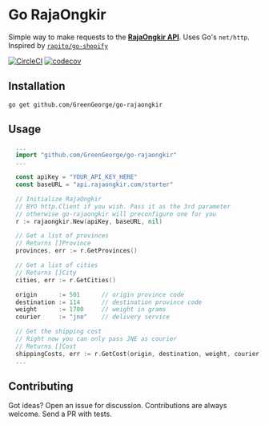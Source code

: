 # Go RajaOngkir

Simple way to make requests to the [**RajaOngkir API**][1]. Uses Go's `net/http`. Inspired by [`rapito/go-shopify`][3]

[![CircleCI](https://circleci.com/gh/GreenGeorge/go-rajaongkir.svg?style=shield)](https://circleci.com/gh/GreenGeorge/go-rajaongkir)
[![codecov](https://codecov.io/gh/GreenGeorge/go-rajaongkir/branch/master/graph/badge.svg)](https://codecov.io/gh/GreenGeorge/go-rajaongkir)


[1]: https://rajaongkir.com/dokumentasi
[2]: https://github.com/parnurzeal/gorequest
[3]: https://github.com/rapito/go-shopify

## Installation
```
go get github.com/GreenGeorge/go-rajaongkir
```

## Usage
```go
  ...
  import "github.com/GreenGeorge/go-rajaongkir"
  ...

  const apiKey = "YOUR_API_KEY_HERE"
  const baseURL = "api.rajaongkir.com/starter"

  // Initialize RajaOngkir
  // BYO http.Client if you wish. Pass it as the 3rd parameter
  // otherwise go-rajaongkir will preconfigure one for you
  r := rajaongkir.New(apiKey, baseURL, nil)

  // Get a list of provinces
  // Returns []Province
  provinces, err := r.GetProvinces()

  // Get a list of cities
  // Returns []City
  cities, err := r.GetCities()

  origin      := 501      // origin province code
  destination := 114      // destination province code
  weight      := 1700     // weight in grams
  courier     := "jne"    // delivery service

  // Get the shipping cost
  // Right now you can only pass JNE as courier
  // Returns []Cost
  shippingCosts, err := r.GetCost(origin, destination, weight, courier)
  ...
```

## Contributing
Got ideas? Open an issue for discussion. Contributions are always welcome. Send a PR with tests.
